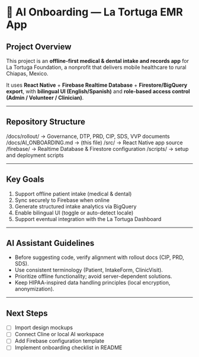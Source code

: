 # 🧠 AI Onboarding — La Tortuga EMR App

## Project Overview
This project is an **offline-first medical & dental intake and records app** for La Tortuga Foundation, a nonprofit that delivers mobile healthcare to rural Chiapas, Mexico.

It uses **React Native** + **Firebase Realtime Database** + **Firestore/BigQuery export**, with **bilingual UI (English/Spanish)** and **role-based access control (Admin / Volunteer / Clinician)**.

---

## Repository Structure
/docs/rollout/ → Governance, DTP, PRD, CIP, SDS, VVP documents
/docs/AI_ONBOARDING.md → (this file)
/src/ → React Native app source
/firebase/ → Realtime Database & Firestore configuration
/scripts/ → setup and deployment scripts


---

## Key Goals
1. Support offline patient intake (medical & dental)
2. Sync securely to Firebase when online
3. Generate structured intake analytics via BigQuery
4. Enable bilingual UI (toggle or auto-detect locale)
5. Support eventual integration with the La Tortuga Dashboard

---

## AI Assistant Guidelines
- Before suggesting code, verify alignment with rollout docs (CIP, PRD, SDS).
- Use consistent terminology (Patient, IntakeForm, ClinicVisit).
- Prioritize offline functionality; avoid server-dependent solutions.
- Keep HIPAA-inspired data handling principles (local encryption, anonymization).

---

## Next Steps
- [ ] Import design mockups
- [ ] Connect Cline or local AI workspace
- [ ] Add Firebase configuration template
- [ ] Implement onboarding checklist in README

